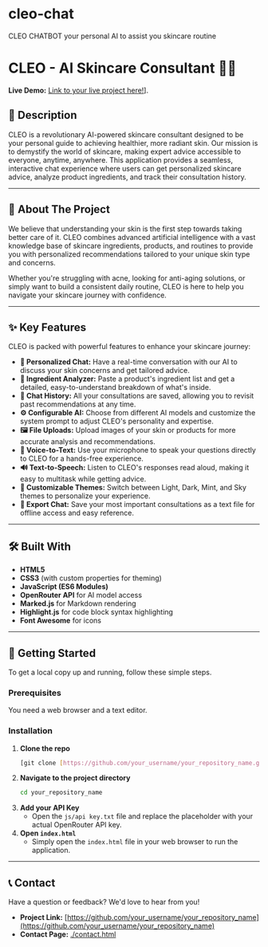 # cleo-chat
CLEO CHATBOT your personal AI to assist you skincare routine
# CLEO - AI Skincare Consultant 🧴✨

**Live Demo:** [Link to your live project here!](https://cleocaiv3.netlify.app/)].

## 📖 Description

CLEO is a revolutionary AI-powered skincare consultant designed to be your personal guide to achieving healthier, more radiant skin. Our mission is to demystify the world of skincare, making expert advice accessible to everyone, anytime, anywhere. This application provides a seamless, interactive chat experience where users can get personalized skincare advice, analyze product ingredients, and track their consultation history.

---

## 🌟 About The Project

We believe that understanding your skin is the first step towards taking better care of it. CLEO combines advanced artificial intelligence with a vast knowledge base of skincare ingredients, products, and routines to provide you with personalized recommendations tailored to your unique skin type and concerns.

Whether you're struggling with acne, looking for anti-aging solutions, or simply want to build a consistent daily routine, CLEO is here to help you navigate your skincare journey with confidence.

---

## ✨ Key Features

CLEO is packed with powerful features to enhance your skincare journey:

* **🤖 Personalized Chat:** Have a real-time conversation with our AI to discuss your skin concerns and get tailored advice.
* **🔬 Ingredient Analyzer:** Paste a product's ingredient list and get a detailed, easy-to-understand breakdown of what's inside.
* **📂 Chat History:** All your consultations are saved, allowing you to revisit past recommendations at any time.
* **⚙️ Configurable AI:** Choose from different AI models and customize the system prompt to adjust CLEO's personality and expertise.
* **🖼️ File Uploads:** Upload images of your skin or products for more accurate analysis and recommendations.
* **🎤 Voice-to-Text:** Use your microphone to speak your questions directly to CLEO for a hands-free experience.
* **🔊 Text-to-Speech:** Listen to CLEO's responses read aloud, making it easy to multitask while getting advice.
* **🎨 Customizable Themes:** Switch between Light, Dark, Mint, and Sky themes to personalize your experience.
* **💾 Export Chat:** Save your most important consultations as a text file for offline access and easy reference.

---

## 🛠️ Built With

* **HTML5**
* **CSS3** (with custom properties for theming)
* **JavaScript (ES6 Modules)**
* **OpenRouter API** for AI model access
* **Marked.js** for Markdown rendering
* **Highlight.js** for code block syntax highlighting
* **Font Awesome** for icons

---

## 🚀 Getting Started

To get a local copy up and running, follow these simple steps.

### Prerequisites

You need a web browser and a text editor.

### Installation

1.  **Clone the repo**
    ```sh
    [git clone [https://github.com/your_username/your_repository_name.git](https://github.com/your_username/your_repository_name.git)](https://github.com/Nexouss-max/cleo-chat.git)
    ```
2.  **Navigate to the project directory**
    ```sh
    cd your_repository_name
    ```
3.  **Add your API Key**
    * Open the `js/api key.txt` file and replace the placeholder with your actual OpenRouter API key.
4.  **Open `index.html`**
    * Simply open the `index.html` file in your web browser to run the application.

---

## 📞 Contact

Have a question or feedback? We'd love to hear from you!

* **Project Link:** [https://github.com/your_username/your_repository_name](https://github.com/your_username/your_repository_name)
* **Contact Page:** [./contact.html](contact.html)
